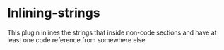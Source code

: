 # Inlining-strings
This plugin inlines the strings that inside non-code sections and have at least one code reference from somewhere else

